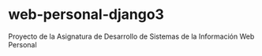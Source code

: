 # web-personal-django3
Proyecto de la Asignatura de Desarrollo de Sistemas de la Información Web Personal
